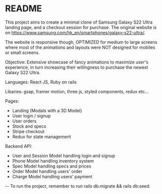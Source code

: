 # README

This project aims to create a minimal clone of Samsung Galaxy S22 Ultra landing page, and a checkout session for purchase. The original website is on https://www.samsung.com/hk_en/smartphones/galaxy-s22-ultra/.

The website is responsive though, OPTIMIZED for medium to large screens where most of the animations and layouts were NOT designed for mobiles or small screens.

Objective: Extensive showcase of fancy animations to maximize user's experience, in turn increasing their willingness to purchase the newest Galaxy S22 Ultra.  

Languages: React JS, Ruby on rails

Libaries: gsap, framer motion, three js, styled components, redux etc...

Pages: 

- Landing (Modals with a 3D Model)
- User login / signup 
- User orders
- Stock and specs
- Stripe checkout
- Redux for state management

Backend API:

- User and Session Model handling login and signup
- Phone Model handling inventory system 
- Spec Model handling specs and prices
- Order Model handling users' order
- Charge Model handling users' payment



-- To run the project, remember to run rails db:migrate && rails db:seed.
